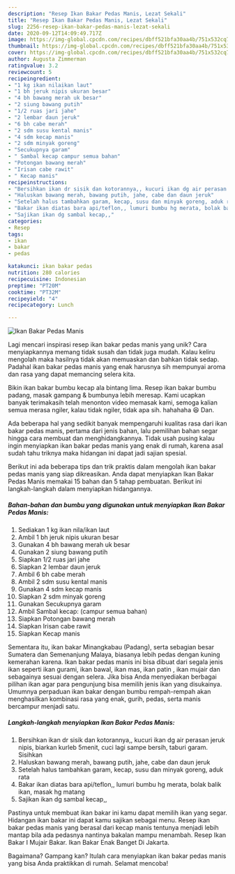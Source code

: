```yaml
---
description: "Resep Ikan Bakar Pedas Manis, Lezat Sekali"
title: "Resep Ikan Bakar Pedas Manis, Lezat Sekali"
slug: 2256-resep-ikan-bakar-pedas-manis-lezat-sekali
date: 2020-09-12T14:09:49.717Z
image: https://img-global.cpcdn.com/recipes/dbff521bfa30aa4b/751x532cq70/ikan-bakar-pedas-manis-foto-resep-utama.jpg
thumbnail: https://img-global.cpcdn.com/recipes/dbff521bfa30aa4b/751x532cq70/ikan-bakar-pedas-manis-foto-resep-utama.jpg
cover: https://img-global.cpcdn.com/recipes/dbff521bfa30aa4b/751x532cq70/ikan-bakar-pedas-manis-foto-resep-utama.jpg
author: Augusta Zimmerman
ratingvalue: 3.2
reviewcount: 5
recipeingredient:
- "1 kg ikan nilaikan laut"
- "1 bh jeruk nipis ukuran besar"
- "4 bh bawang merah uk besar"
- "2 siung bawang putih"
- "1/2 ruas jari jahe"
- "2 lembar daun jeruk"
- "6 bh cabe merah"
- "2 sdm susu kental manis"
- "4 sdm kecap manis"
- "2 sdm minyak goreng"
- "Secukupnya garam"
- " Sambal kecap campur semua bahan"
- "Potongan bawang merah"
- "Irisan cabe rawit"
- " Kecap manis"
recipeinstructions:
- "Bersihkan ikan dr sisik dan kotorannya,, kucuri ikan dg air perasan jeruk nipis, biarkan kurleb 5menit, cuci lagi sampe bersih, taburi garam. Sisihkan"
- "Haluskan bawang merah, bawang putih, jahe, cabe dan daun jeruk"
- "Setelah halus tambahkan garam, kecap, susu dan minyak goreng, aduk rata"
- "Bakar ikan diatas bara api/teflon,, lumuri bumbu hg merata, bolak balik ikan, masak hg matang"
- "Sajikan ikan dg sambal kecap,,"
categories:
- Resep
tags:
- ikan
- bakar
- pedas

katakunci: ikan bakar pedas 
nutrition: 280 calories
recipecuisine: Indonesian
preptime: "PT20M"
cooktime: "PT32M"
recipeyield: "4"
recipecategory: Lunch

---
```



![Ikan Bakar Pedas Manis](https://img-global.cpcdn.com/recipes/dbff521bfa30aa4b/751x532cq70/ikan-bakar-pedas-manis-foto-resep-utama.jpg)

Lagi mencari inspirasi resep ikan bakar pedas manis yang unik? Cara menyiapkannya memang tidak susah dan tidak juga mudah. Kalau keliru mengolah maka hasilnya tidak akan memuaskan dan bahkan tidak sedap. Padahal ikan bakar pedas manis yang enak harusnya sih mempunyai aroma dan rasa yang dapat memancing selera kita.

Bikin ikan bakar bumbu kecap ala bintang lima. Resep ikan bakar bumbu padang, masak gampang &amp; bumbunya lebih meresap. Kami ucapkan banyak terimakasih telah menonton video memasak kami, semoga kalian semua merasa ngiler, kalau tidak ngiler, tidak apa sih. hahahaha 😆 Dan.

Ada beberapa hal yang sedikit banyak mempengaruhi kualitas rasa dari ikan bakar pedas manis, pertama dari jenis bahan, lalu pemilihan bahan segar hingga cara membuat dan menghidangkannya. Tidak usah pusing kalau ingin menyiapkan ikan bakar pedas manis yang enak di rumah, karena asal sudah tahu triknya maka hidangan ini dapat jadi sajian spesial.


Berikut ini ada beberapa tips dan trik praktis dalam mengolah ikan bakar pedas manis yang siap dikreasikan. Anda dapat menyiapkan Ikan Bakar Pedas Manis memakai 15 bahan dan 5 tahap pembuatan. Berikut ini langkah-langkah dalam menyiapkan hidangannya.

<!--inarticleads1-->

##### Bahan-bahan dan bumbu yang digunakan untuk menyiapkan Ikan Bakar Pedas Manis:

1. Sediakan 1 kg ikan nila/ikan laut
1. Ambil 1 bh jeruk nipis ukuran besar
1. Gunakan 4 bh bawang merah uk besar
1. Gunakan 2 siung bawang putih
1. Siapkan 1/2 ruas jari jahe
1. Siapkan 2 lembar daun jeruk
1. Ambil 6 bh cabe merah
1. Ambil 2 sdm susu kental manis
1. Gunakan 4 sdm kecap manis
1. Siapkan 2 sdm minyak goreng
1. Gunakan Secukupnya garam
1. Ambil  Sambal kecap: (campur semua bahan)
1. Siapkan Potongan bawang merah
1. Siapkan Irisan cabe rawit
1. Siapkan  Kecap manis


Sementara itu, ikan bakar Minangkabau (Padang), serta sebagian besar Sumatera dan Semenanjung Malaya, biasanya lebih pedas dengan kuning kemerahan karena. Ikan bakar pedas manis ini bisa dibuat dari segala jenis ikan seperti ikan gurami, ikan bawal, ikan mas, ikan patin , ikan mujair dan sebagainya sesuai dengan selera. Jika bisa Anda menyediakan berbagai pilihan ikan agar para pengunjung bisa memilih jenis ikan yang disukainya. Umumnya perpaduan ikan bakar dengan bumbu rempah-rempah akan menghasilkan kombinasi rasa yang enak, gurih, pedas, serta manis bercampur menjadi satu. 

<!--inarticleads2-->

##### Langkah-langkah menyiapkan Ikan Bakar Pedas Manis:

1. Bersihkan ikan dr sisik dan kotorannya,, kucuri ikan dg air perasan jeruk nipis, biarkan kurleb 5menit, cuci lagi sampe bersih, taburi garam. Sisihkan
1. Haluskan bawang merah, bawang putih, jahe, cabe dan daun jeruk
1. Setelah halus tambahkan garam, kecap, susu dan minyak goreng, aduk rata
1. Bakar ikan diatas bara api/teflon,, lumuri bumbu hg merata, bolak balik ikan, masak hg matang
1. Sajikan ikan dg sambal kecap,,


Pastinya untuk membuat ikan bakar ini kamu dapat memilih ikan yang segar. Hidangan ikan bakar ini dapat kamu sajikan sebagai menu. Resep ikan bakar pedas manis yang berasal dari kecap manis tentunya menjadi lebih mantap bila ada pedasnya nantinya bakalan mampu menambah. Resep Ikan Bakar I Mujair Bakar. Ikan Bakar Enak Banget Di Jakarta. 

Bagaimana? Gampang kan? Itulah cara menyiapkan ikan bakar pedas manis yang bisa Anda praktikkan di rumah. Selamat mencoba!
